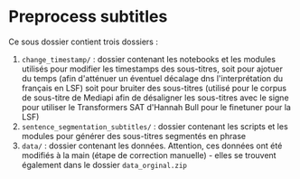 # Preprocess subtitles

Ce sous dossier contient trois dossiers : 
1. `change_timestamp/` : dossier contenant les notebooks et les modules utilisés pour modifier les timestamps des sous-titres, soit pour ajotuer du temps (afin d'atténuer un éventuel décalage dns l'interprétation du français en LSF) soit pour bruiter des sous-titres (utilisé pour le corpus de sous-titre de Mediapi afin de désaligner les sous-titres avec le signe pour utiliser le Transformers SAT d'Hannah Bull pour le finetuner pour la LSF)
2. `sentence_segmentation_subtitles/` : dossier contenant les scripts et les modules pour générer des sous-titres segmentés en phrase
3. `data/` : dossier contenant les données. Attention, ces données ont été modifiés à la main (étape de correction manuelle) - elles se trouvent également dans le dossier `data_orginal.zip`